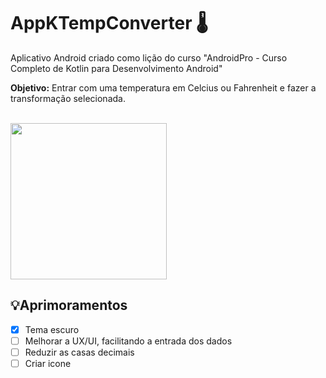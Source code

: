 # AppKTempConverter 🌡️

Aplicativo Android criado como lição do curso "AndroidPro - Curso Completo de Kotlin para Desenvolvimento Android"

**Objetivo:**
Entrar com uma temperatura em Celcius ou Fahrenheit e fazer a transformação selecionada.

<br>

<img src="https://user-images.githubusercontent.com/98534865/159935457-401c804c-7106-4ee3-ab28-494460e56c72.gif" width="250" > 


## 💡Aprimoramentos
- [x] Tema escuro
- [ ] Melhorar a UX/UI, facilitando a entrada dos dados
- [ ] Reduzir as casas decimais
- [ ] Criar icone
